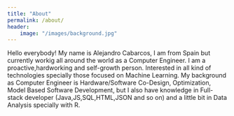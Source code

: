```yaml
---
title: "About"
permalink: /about/
header:
	image: "/images/background.jpg"
---	
```


Hello everybody! My name is Alejandro Cabarcos, I am from Spain but currently workig all around the world as a Computer Engineer. I am a proactive,hardworking and self-growth person. Interested in all kind of technologies specially those focused on Machine Learning. My background as Computer Engineer is Hardware/Software Co-Design, Optimization, Model Based Software Development, but I also have knowledge in Full-stack developer (Java,JS,SQL,HTML,JSON and so on) and a little bit in Data Analysis specially with R.